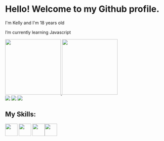 # Hello! Welcome to my Github profile.
I'm Kelly and I'm 18 years old

I’m currently learning Javascript

<div>
<a href="https://github.com/Korttio">
<img height="180em" src="https://github-readme-stats.vercel.app/api/top-langs/?username=korttio&layout=compact&langs_count=7&theme=dracula"/>
<img height="180em" src="https://github-readme-stats.vercel.app/api?username=korttio&show_icons=true&theme=dracula&include_all_commits=true&count_private=true"/>
</div>

<div>
<a href="https://instagram.com/korttio" target="_blank"><img src="https://img.shields.io/badge/-Instagram-%23E4405F?style=for-the-badge&logo=instagram&logoColor=white" target="_blank"></a>
<a href = "mailto:ks4360943@gmail.com"><img src="https://img.shields.io/badge/Gmail-D14836?style=for-the-badge&logo=gmail&logoColor=white" target="_blank"></a>
<a href="www.linkedin.com/in/kelly-silva-72a04625a" target="_blank"><img src="https://img.shields.io/badge/-LinkedIn-%230077B5?style=for-the-badge&logo=linkedin&logoColor=white" target="_blank"></a>   
</div>

  ## My Skills:
  
  <img src="https://cdn.jsdelivr.net/gh/devicons/devicon/icons/css3/css3-original.svg" width="40" height="40"/> <img src="https://cdn.jsdelivr.net/gh/devicons/devicon/icons/html5/html5-original.svg" width="40" height="40" /> <img src="https://cdn.jsdelivr.net/gh/devicons/devicon/icons/php/php-original.svg" width="40" height="40"/><img src="https://cdn.jsdelivr.net/gh/devicons/devicon/icons/javascript/javascript-original.svg" width="40" height="40"/>

          
          

